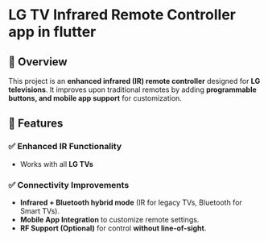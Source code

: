 # LG TV Infrared Remote Controller app in flutter

## 📌 Overview
This project is an **enhanced infrared (IR) remote controller** designed for **LG televisions**. It improves upon traditional remotes by adding **programmable buttons, and mobile app support** for customization.

## 🚀 Features
### ✅ **Enhanced IR Functionality**
- Works with all **LG TVs** 

### ✅ **Connectivity Improvements**
- **Infrared + Bluetooth hybrid mode** (IR for legacy TVs, Bluetooth for Smart TVs).
- **Mobile App Integration** to customize remote settings.
- **RF Support (Optional)** for control **without line-of-sight**.



